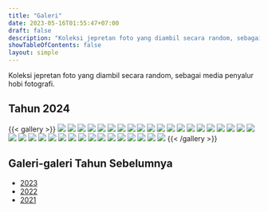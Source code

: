 ```yaml
---
title: "Galeri"
date: 2023-05-16T01:55:47+07:00
draft: false
description: "Koleksi jepretan foto yang diambil secara random, sebagai media penyalur hobi fotografi."
showTableOfContents: false
layout: simple
---
```


Koleksi jepretan foto yang diambil secara random, sebagai media penyalur
hobi fotografi.

## Tahun 2024
{{< gallery >}}
<img src="./2024/WhatsApp Image 2024-05-04 at 8.46.40 PM.jpeg" class="grid-w50 md:grid-w33 xl:grid-w25" />
<img src="./2024/WhatsApp Image 2024-05-04 at 8.47.00 PM.jpeg" class="grid-w50 md:grid-w33 xl:grid-w25" />
<img src="./2024/WhatsApp Image 2024-05-04 at 8.47.07 PM.jpeg" class="grid-w50 md:grid-w33 xl:grid-w25" />
<img src="./2024/WhatsApp Image 2024-05-04 at 8.47.18 PM (1).jpeg" class="grid-w50 md:grid-w33 xl:grid-w25" />
<img src="./2024/WhatsApp Image 2024-05-04 at 8.47.18 PM.jpeg" class="grid-w50 md:grid-w33 xl:grid-w25" />
<img src="./2024/WhatsApp Image 2024-05-04 at 8.47.19 PM (1).jpeg" class="grid-w50 md:grid-w33 xl:grid-w25" />
<img src="./2024/WhatsApp Image 2024-05-04 at 8.47.19 PM (2).jpeg" class="grid-w50 md:grid-w33 xl:grid-w25" />
<img src="./2024/WhatsApp Image 2024-05-04 at 8.47.19 PM (5).jpeg" class="grid-w50 md:grid-w33 xl:grid-w25" />
<img src="./2024/WhatsApp Image 2024-05-04 at 8.47.19 PM.jpeg" class="grid-w50 md:grid-w33 xl:grid-w25" />
<img src="./2024/WhatsApp Image 2024-05-04 at 8.47.20 PM (1).jpeg" class="grid-w50 md:grid-w33 xl:grid-w25" />
<img src="./2024/WhatsApp Image 2024-05-04 at 8.47.20 PM (2).jpeg" class="grid-w50 md:grid-w33 xl:grid-w25" />
<img src="./2024/WhatsApp Image 2024-05-04 at 8.47.20 PM.jpeg" class="grid-w50 md:grid-w33 xl:grid-w25" />
<img src="./2024/WhatsApp Image 2024-05-04 at 8.47.21 PM (1).jpeg" class="grid-w50 md:grid-w33 xl:grid-w25" />
<img src="./2024/WhatsApp Image 2024-05-04 at 8.47.21 PM (2).jpeg" class="grid-w50 md:grid-w33 xl:grid-w25" />
<img src="./2024/WhatsApp Image 2024-05-04 at 8.47.21 PM.jpeg" class="grid-w50 md:grid-w33 xl:grid-w25" />
<img src="./2024/WhatsApp Image 2024-05-04 at 8.47.22 PM (1).jpeg" class="grid-w50 md:grid-w33 xl:grid-w25" />
<img src="./2024/WhatsApp Image 2024-05-04 at 8.47.22 PM (2).jpeg" class="grid-w50 md:grid-w33 xl:grid-w25" />
<img src="./2024/WhatsApp Image 2024-05-04 at 8.47.22 PM.jpeg" class="grid-w50 md:grid-w33 xl:grid-w25" />
<img src="./2024/WhatsApp Image 2024-05-04 at 8.47.23 PM (1).jpeg" class="grid-w50 md:grid-w33 xl:grid-w25" />
<img src="./2024/WhatsApp Image 2024-05-04 at 8.47.23 PM.jpeg" class="grid-w50 md:grid-w33 xl:grid-w25" />
<img src="./2024/WhatsApp Image 2024-05-04 at 8.47.24 PM (1).jpeg" class="grid-w50 md:grid-w33 xl:grid-w25" />
<img src="./2024/WhatsApp Image 2024-05-04 at 8.47.24 PM (2).jpeg" class="grid-w50 md:grid-w33 xl:grid-w25" />
<img src="./2024/WhatsApp Image 2024-05-04 at 8.47.24 PM.jpeg" class="grid-w50 md:grid-w33 xl:grid-w25" />
<img src="./2024/WhatsApp Image 2024-05-04 at 8.47.25 PM (1).jpeg" class="grid-w50 md:grid-w33 xl:grid-w25" />
<img src="./2024/WhatsApp Image 2024-05-04 at 8.47.25 PM (2).jpeg" class="grid-w50 md:grid-w33 xl:grid-w25" />
<img src="./2024/WhatsApp Image 2024-05-04 at 8.47.25 PM.jpeg" class="grid-w50 md:grid-w33 xl:grid-w25" />
<img src="./2024/WhatsApp Image 2024-05-04 at 8.47.26 PM.jpeg" class="grid-w50 md:grid-w33 xl:grid-w25" />
<img src="./2024/WhatsApp Image 2024-05-04 at 8.54.50 PM.jpeg" class="grid-w50 md:grid-w33 xl:grid-w25" />
<img src="./2024/WhatsApp Image 2024-05-04 at 8.54.51 PM (1).jpeg" class="grid-w50 md:grid-w33 xl:grid-w25" />
<img src="./2024/WhatsApp Image 2024-05-04 at 8.54.51 PM.jpeg" class="grid-w50 md:grid-w33 xl:grid-w25" />
<img src="./2024/WhatsApp Image 2024-05-04 at 8.54.51 PM (2).jpeg" class="grid-w50 md:grid-w33 xl:grid-w25" />
<img src="./2024/WhatsApp Image 2024-05-04 at 8.54.52 PM (1).jpeg" class="grid-w50 md:grid-w33 xl:grid-w25" />
<img src="./2024/WhatsApp Image 2024-05-04 at 8.54.52 PM (2).jpeg" class="grid-w50 md:grid-w33 xl:grid-w25" />
<img src="./2024/WhatsApp Image 2024-05-04 at 8.54.52 PM.jpeg" class="grid-w50 md:grid-w33 xl:grid-w25" />
<img src="./2024/WhatsApp Image 2024-05-04 at 8.54.53 PM (1).jpeg" class="grid-w50 md:grid-w33 xl:grid-w25" />
<img src="./2024/WhatsApp Image 2024-05-04 at 8.54.53 PM.jpeg" class="grid-w50 md:grid-w33 xl:grid-w25" />
{{< /gallery >}}


## Galeri-galeri Tahun Sebelumnya

- [2023](./2023/)
- [2022](./2022/)
- [2021](./2021/)
